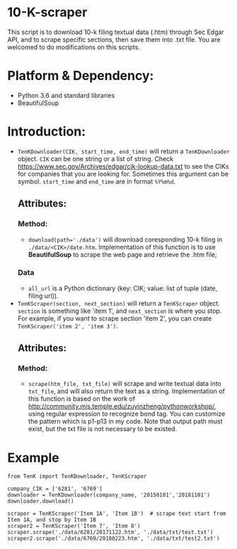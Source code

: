 # 10-K-scraper
This script is to download 10-k filing textual data (.htm) through Sec Edgar API, and to scrape specific sections, then save them into .txt file.
You are welcomed to do modifications on this scripts.

# Platform & Dependency: 
* Python 3.6 and standard libraries
* BeautifulSoup
# Introduction:
* <code>TenKDownloader(CIK, start_time, end_time)</code> will return a <code>TenKDownloader</code> object. <code>CIK</code> can be one string or a list of string. Check https://www.sec.gov/Archives/edgar/cik-lookup-data.txt to see the CIKs for companies that you are looking for. Sometimes this argument can be symbol. <code>start_time</code> and <code>end_time</code> are in format <code>%Y%m%d</code>.
  ## Attributes:
  ### Method:
  * <code>download(path='./data')</code> will download coresponding 10-k filing in <code>./data/\<CIK\>/date.htm</code>. Implementation of this function is to use __BeautifulSoup__ to scrape the web page and retrieve the .htm file;
  ### Data
  * <code>all_url</code> is a Python dictionary (key: CIK; value: list of tuple (date, filing url)).
* <code>TenKScraper(section, next_section)</code> will return a <code>TenKScraper</code> object. <code>section</code> is something like 'item 1', and <code>next_section</code> is where you stop. For example, if you want to scrape section 'item 2', you can create <code>TenKScraper('item 2', 'item 3')</code>.
  ## Attributes:
  ### Method:
  * <code>scrape(htm_file, txt_file)</code> will scrape and write textual data into <code>txt_file</code>, and will also return the text as a string. Implementation of this function is based on the work of http://community.mis.temple.edu/zuyinzheng/pythonworkshop/, using regular expression to recognize bond tag. You can customize the pattern which is p1-p13 in my code. Note that output path must exist, but the txt file is not necessary to be existed.
  
 # Example
 ```
from TenK import TenKDownloader, TenKScraper

company_CIK = ['6281', '6769']
downloader = TenKDownloader(company_name, '20150101','20181101')
downloader.download()

scraper = TenKScraper('Item 1A', 'Item 1B')  # scrape text start from Item 1A, and stop by Item 1B
scraper2 = TenKScraper('Item 7', 'Item 8')
scraper.scrape('./data/6281/20171122.htm', './data/txt/test.txt')
scraper2.scrape('./data/6769/20180223.htm', './data/txt/test2.txt')
 ```

